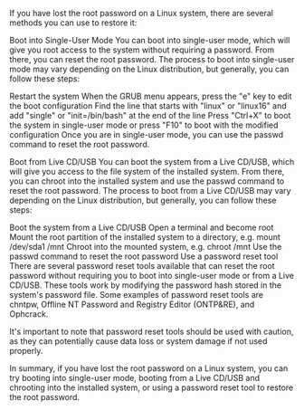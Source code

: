 If you have lost the root password on a Linux system, there are several methods you can use to restore it:

Boot into Single-User Mode
You can boot into single-user mode, which will give you root access to the system without requiring a password. From there, you can reset the root password. The process to boot into single-user mode may vary depending on the Linux distribution, but generally, you can follow these steps:

Restart the system
When the GRUB menu appears, press the "e" key to edit the boot configuration
Find the line that starts with "linux" or "linux16" and add "single" or "init=/bin/bash" at the end of the line
Press "Ctrl+X" to boot the system in single-user mode or press "F10" to boot with the modified configuration
Once you are in single-user mode, you can use the passwd command to reset the root password.

Boot from Live CD/USB
You can boot the system from a Live CD/USB, which will give you access to the file system of the installed system. From there, you can chroot into the installed system and use the passwd command to reset the root password. The process to boot from a Live CD/USB may vary depending on the Linux distribution, but generally, you can follow these steps:

Boot the system from a Live CD/USB
Open a terminal and become root
Mount the root partition of the installed system to a directory, e.g. mount /dev/sda1 /mnt
Chroot into the mounted system, e.g. chroot /mnt
Use the passwd command to reset the root password
Use a password reset tool
There are several password reset tools available that can reset the root password without requiring you to boot into single-user mode or from a Live CD/USB. These tools work by modifying the password hash stored in the system's password file. Some examples of password reset tools are chntpw, Offline NT Password and Registry Editor (ONTP&RE), and Ophcrack.

It's important to note that password reset tools should be used with caution, as they can potentially cause data loss or system damage if not used properly.

In summary, if you have lost the root password on a Linux system, you can try booting into single-user mode, booting from a Live CD/USB and chrooting into the installed system, or using a password reset tool to restore the root password.

